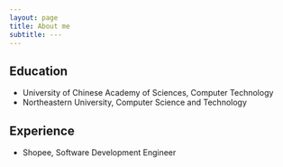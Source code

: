 ```yaml
---
layout: page
title: About me
subtitle: ---
---
```


## Education

- University of Chinese Academy of Sciences, Computer Technology
- Northeastern University, Computer Science and Technology

## Experience

- Shopee, Software Development Engineer
